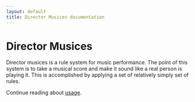 ```yaml
---
layout: default
title: Director Musices documentation
---
```


# Director Musices

Director musices is a rule system for music performance.
The point of this system is to take a musical score
and make it sound like a real person is playing it.
This is accomplished by applying a set of relatively simply
set of rules.

Continue reading about [usage](usage.md).
